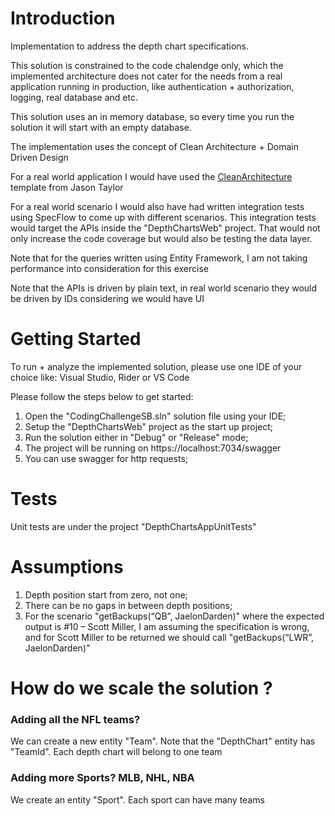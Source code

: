 # Introduction 
Implementation to address the depth chart specifications.

This solution is constrained to the code chalendge only, which the implemented architecture does not cater for the needs from a real application running in production, like authentication + authorization, logging, real database  and etc.

This solution uses an in memory database, so every time you run the solution it will start with an empty database.

The implementation uses the concept of Clean Architecture + Domain Driven Design

For a real world application I would have used the [CleanArchitecture](https://github.com/jasontaylordev/CleanArchitecture) template from Jason Taylor

For a real world scenario I would also have had written integration tests using SpecFlow to come up with different scenarios. This integration tests would target the APIs inside the "DepthChartsWeb" project. That would not only increase the code coverage but would also be testing the data layer.

Note that for the queries written using Entity Framework, I am not taking performance into consideration for this exercise

Note that the APIs is driven by plain text, in real world scenario they would be driven by IDs considering we would have UI

# Getting Started
To run + analyze the implemented solution, please use one IDE of your choice like: Visual Studio, Rider or VS Code

Please follow the steps below to get started:
1. Open the "CodingChallengeSB.sln" solution file using your IDE;
2. Setup the "DepthChartsWeb" project as the start up project;
3. Run the solution either in "Debug" or "Release" mode;
4. The project will be running on https://localhost:7034/swagger
5. You can use swagger for http requests;

# Tests
Unit tests are under the project "DepthChartsAppUnitTests"

# Assumptions

1. Depth position start from zero, not one;
2. There can be no gaps in between depth positions;
3. For the scenario "getBackups(“QB”, JaelonDarden)" where the expected output is #10 – Scott Miller, I am assuming the specification is wrong, and for Scott Miller to be returned we should call "getBackups(“LWR”, JaelonDarden)"

# How do we scale the solution ?
### Adding all the NFL teams?
We can create a new entity "Team". Note that the "DepthChart" entity has "TeamId". Each depth chart will belong to one team

### Adding more Sports? MLB, NHL, NBA
We create an entity "Sport". Each sport can have many teams

